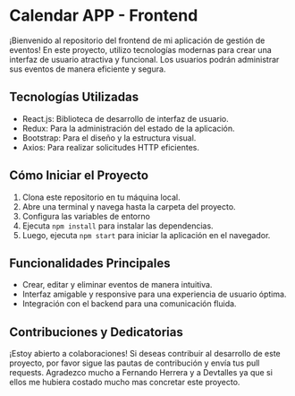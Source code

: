# Calendar APP - Frontend

¡Bienvenido al repositorio del frontend de mi aplicación de gestión de eventos! En este proyecto, utilizo tecnologías modernas para crear una interfaz de usuario atractiva y funcional. Los usuarios podrán administrar sus eventos de manera eficiente y segura.

## Tecnologías Utilizadas

- React.js: Biblioteca de desarrollo de interfaz de usuario.
- Redux: Para la administración del estado de la aplicación.
- Bootstrap: Para el diseño y la estructura visual.
- Axios: Para realizar solicitudes HTTP eficientes.

## Cómo Iniciar el Proyecto

1. Clona este repositorio en tu máquina local.
2. Abre una terminal y navega hasta la carpeta del proyecto.
3. Configura las variables de entorno
4. Ejecuta `npm install` para instalar las dependencias.
5. Luego, ejecuta `npm start` para iniciar la aplicación en el navegador.

## Funcionalidades Principales

- Crear, editar y eliminar eventos de manera intuitiva.
- Interfaz amigable y responsive para una experiencia de usuario óptima.
- Integración con el backend para una comunicación fluida.

## Contribuciones y Dedicatorias

¡Estoy abierto a colaboraciones! Si deseas contribuir al desarrollo de este proyecto, por favor sigue las pautas de contribución y envía tus pull requests.
Agradezco mucho a Fernando Herrera y a Devtalles ya que si ellos me hubiera costado mucho mas concretar este proyecto.
